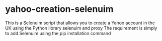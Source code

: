 # yahoo-creation-selenuim

This is a Selenuim script that allows you to create a Yahoo account in the UK using the Python library selenuim and proxy
The requirement is simply to add Selenuim using the pip installation command
